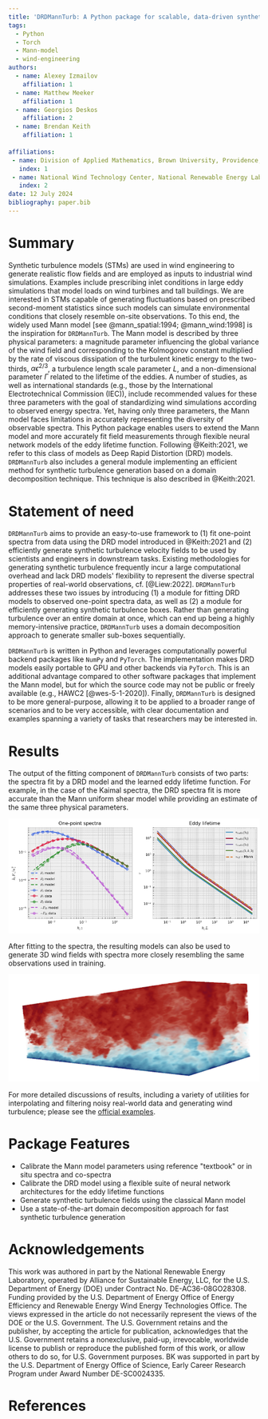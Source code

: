 ```yaml
---
title: 'DRDMannTurb: A Python package for scalable, data-driven synthetic turbulence'
tags:
  - Python
  - Torch
  - Mann-model
  - wind-engineering
authors:
  - name: Alexey Izmailov
    affiliation: 1
  - name: Matthew Meeker
    affiliation: 1
  - name: Georgios Deskos
    affiliation: 2
  - name: Brendan Keith
    affiliation: 1

affiliations:
 - name: Division of Applied Mathematics, Brown University, Providence, RI, 02912, USA
   index: 1
 - name: National Wind Technology Center, National Renewable Energy Laboratory, Golden, CO, 80401, USA
   index: 2
date: 12 July 2024
bibliography: paper.bib
---
```


# Summary

Synthetic turbulence models (STMs) are used in wind engineering to generate realistic flow fields 
and are employed as inputs to industrial wind simulations. Examples include prescribing inlet conditions
in large eddy simulations that model loads on wind turbines and tall buildings. We are interested in STMs 
capable of generating fluctuations based on prescribed second-moment statistics since such models can
simulate environmental conditions that closely resemble on-site observations. To this end, the 
widely used Mann model [see @mann_spatial:1994; @mann_wind:1998] is the inspiration for `DRDMannTurb`. 
The Mann model is described by three physical parameters: a magnitude parameter influencing the global variance of
the wind field and corresponding to the Kolmogorov constant multiplied by the rate of viscous dissipation of the
turbulent kinetic energy to the two-thirds, $\alpha \epsilon^{2/3}$, a turbulence length scale parameter $L$, and a 
non-dimensional parameter $\Gamma$ related to the lifetime of the eddies. A number of studies, as 
well as international standards (e.g., those by the International Electrotechnical Commission (IEC)), include 
recommended values for these three parameters with the goal of standardizing wind 
simulations according to observed energy spectra. Yet, having only three parameters, the Mann model faces 
limitations in accurately representing the diversity of observable spectra. This Python package 
enables users to extend the Mann model and more accurately fit field measurements through flexible
neural network models of the eddy lifetime function. Following @Keith:2021, we refer to this class 
of models as Deep Rapid Distortion (DRD) models.
`DRDMannTurb` also includes a general module implementing an efficient method for synthetic turbulence generation based on
a domain decomposition technique. This technique is also described in @Keith:2021.

# Statement of need

`DRDMannTurb` aims to provide an easy-to-use framework to (1) fit one-point spectra from data using
the DRD model introduced in @Keith:2021 and (2) efficiently generate synthetic turbulence 
velocity fields to be used by scientists and engineers in downstream tasks. Existing methodologies 
for generating synthetic turbulence frequently incur a large computational overhead and lack 
DRD models' flexibility to represent the diverse spectral properties of real-world observations, 
cf. [@Liew:2022]. `DRDMannTurb` addresses these two issues by introducing (1) a module for fitting DRD 
models to observed one-point spectra data, as well as (2) a module for 
efficiently generating synthetic turbulence boxes. Rather than generating turbulence over an
entire domain at once, which can end up being a highly memory-intensive practice, 
`DRDMannTurb` uses a domain decomposition approach to generate smaller sub-boxes 
sequentially.

`DRDMannTurb` is written in Python and leverages computationally powerful backend packages like
`NumPy` and `PyTorch`. The implementation makes DRD models easily portable to GPU and other backends via `PyTorch`. 
This is an additional advantage compared to other software packages that implement the 
Mann model, but for which the source code may not be public or freely available (e.g., HAWC2 [@wes-5-1-2020]). 
Finally, `DRDMannTurb` is designed to be more general-purpose, allowing it to be applied to a broader range of scenarios
and to be very accessible, with clear documentation and examples spanning a variety of tasks that researchers
may be interested in. 

# Results

The output of the fitting component of ``DRDMannTurb`` consists of two parts: the spectra fit by a 
DRD model and the learned eddy lifetime function. For example, in the case of the Kaimal spectra, the 
DRD spectra fit is more accurate than the Mann uniform shear model while providing an 
estimate of the same three physical parameters.

![DRD model fit to the Kaimal spectra.](synthetic_fit.png)

After fitting to the spectra, the resulting models can also be used to generate 3D wind fields with 
spectra more closely resembling the same observations used in training.

![Synthetic wind field.](wind.png)

For more detailed discussions of results, including a variety of utilities for interpolating and 
filtering noisy real-world data and generating wind turbulence; please see the 
[official examples](https://methods-group.github.io/DRDMannTurb/examples.html).

# Package Features

- Calibrate the Mann model parameters using reference "textbook" or in situ spectra and co-spectra
- Calibrate the DRD model using a flexible suite of neural network architectures for the eddy lifetime functions
- Generate synthetic turbulence fields using the classical Mann model
- Use a state-of-the-art domain decomposition approach for fast synthetic turbulence generation

# Acknowledgements

This work was authored in part by the National Renewable Energy Laboratory, operated by Alliance for Sustainable Energy, LLC, for the U.S. Department of Energy (DOE) under Contract No. DE-AC36-08GO28308. Funding provided by the U.S. Department of Energy Office of Energy Efficiency and Renewable Energy Wind Energy Technologies Office. The views expressed in the article do not necessarily represent the views of the DOE or the U.S. Government. The U.S. Government retains and the publisher, by accepting the article for publication, acknowledges that the U.S. Government retains a nonexclusive, paid-up, irrevocable, worldwide license to publish or reproduce the published form of this work, or allow others to do so, for U.S. Government purposes. BK was supported in part by the U.S. Department of Energy Office of Science, Early Career Research Program under Award Number DE-SC0024335.

# References
